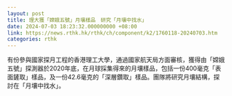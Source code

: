 ```yaml
---
layout: post
title: 理大獲「嫦娥五號」月壤樣品　研究「月壤中找水」
date: 2024-07-03 18:23:32.000000000 +08:00
link: https://news.rthk.hk/rthk/ch/component/k2/1760118-20240703.htm
categories: rthk
---
```


有份參與國家探月工程的香港理工大學，通過國家航天局方面審核，獲得由「嫦娥五號」探測器於2020年底，在月球採集得來的月壤樣品，包括一份400毫克「表面鏟取」樣品，及一份42.6毫克的「深層鑽取」樣品。團隊將研究月壤結構，探討在「月壤中找水」。
